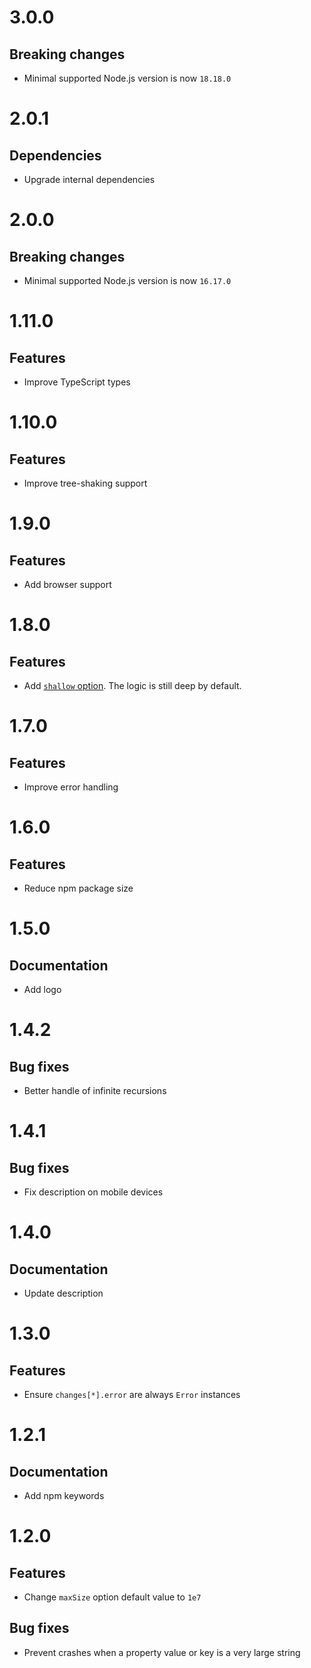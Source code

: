 # 3.0.0

## Breaking changes

- Minimal supported Node.js version is now `18.18.0`

# 2.0.1

## Dependencies

- Upgrade internal dependencies

# 2.0.0

## Breaking changes

- Minimal supported Node.js version is now `16.17.0`

# 1.11.0

## Features

- Improve TypeScript types

# 1.10.0

## Features

- Improve tree-shaking support

# 1.9.0

## Features

- Add browser support

# 1.8.0

## Features

- Add [`shallow` option](README.md#shallow). The logic is still deep by default.

# 1.7.0

## Features

- Improve error handling

# 1.6.0

## Features

- Reduce npm package size

# 1.5.0

## Documentation

- Add logo

# 1.4.2

## Bug fixes

- Better handle of infinite recursions

# 1.4.1

## Bug fixes

- Fix description on mobile devices

# 1.4.0

## Documentation

- Update description

# 1.3.0

## Features

- Ensure `changes[*].error` are always `Error` instances

# 1.2.1

## Documentation

- Add npm keywords

# 1.2.0

## Features

- Change `maxSize` option default value to `1e7`

## Bug fixes

- Prevent crashes when a property value or key is a very large string
